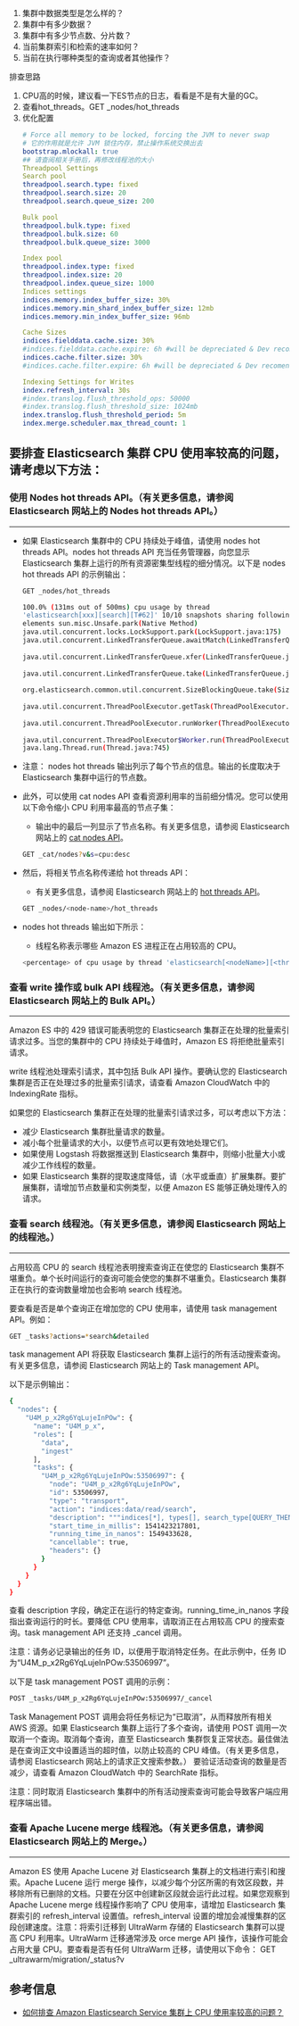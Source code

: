 1. 集群中数据类型是怎么样的？
2. 集群中有多少数据？
3. 集群中有多少节点数、分片数？
4. 当前集群索引和检索的速率如何？
5. 当前在执行哪种类型的查询或者其他操作？

排查思路
1. CPU高的时候，建议看一下ES节点的日志，看看是不是有大量的GC。
2. 查看hot_threads。GET _nodes/hot_threads
3. 优化配置
   ```yaml
   # Force all memory to be locked, forcing the JVM to never swap
   # 它的作用就是允许 JVM 锁住内存，禁止操作系统交换出去
   bootstrap.mlockall: true
   ## 请查阅相关手册后，再修改线程池的大小
   Threadpool Settings
   Search pool
   threadpool.search.type: fixed
   threadpool.search.size: 20
   threadpool.search.queue_size: 200
   
   Bulk pool
   threadpool.bulk.type: fixed
   threadpool.bulk.size: 60
   threadpool.bulk.queue_size: 3000
   
   Index pool
   threadpool.index.type: fixed
   threadpool.index.size: 20
   threadpool.index.queue_size: 1000
   Indices settings
   indices.memory.index_buffer_size: 30%
   indices.memory.min_shard_index_buffer_size: 12mb
   indices.memory.min_index_buffer_size: 96mb
   
   Cache Sizes
   indices.fielddata.cache.size: 30%
   #indices.fielddata.cache.expire: 6h #will be depreciated & Dev recomend not to use it
   indices.cache.filter.size: 30%
   #indices.cache.filter.expire: 6h #will be depreciated & Dev recomend not to use it
   
   Indexing Settings for Writes
   index.refresh_interval: 30s
   #index.translog.flush_threshold_ops: 50000
   #index.translog.flush_threshold_size: 1024mb
   index.translog.flush_threshold_period: 5m
   index.merge.scheduler.max_thread_count: 1
   ```

## 要排查 Elasticsearch 集群 CPU 使用率较高的问题，请考虑以下方法：
### 使用 Nodes hot threads API。（有关更多信息，请参阅 Elasticsearch 网站上的 Nodes hot threads API。）
---
- 如果 Elasticsearch 集群中的 CPU 持续处于峰值，请使用 nodes hot threads API。nodes hot threads API 充当任务管理器，向您显示 Elasticsearch 集群上运行的所有资源密集型线程的细分情况。以下是 nodes hot threads API 的示例输出：
  ```bash
  GET _nodes/hot_threads
  
  100.0% (131ms out of 500ms) cpu usage by thread 
  'elasticsearch[xxx][search][T#62]' 10/10 snapshots sharing following 10 
  elements sun.misc.Unsafe.park(Native Method) 
  java.util.concurrent.locks.LockSupport.park(LockSupport.java:175) 
  java.util.concurrent.LinkedTransferQueue.awaitMatch(LinkedTransferQueue.java:737)
   
  java.util.concurrent.LinkedTransferQueue.xfer(LinkedTransferQueue.java:647)
   
  java.util.concurrent.LinkedTransferQueue.take(LinkedTransferQueue.java:1269)
   
  org.elasticsearch.common.util.concurrent.SizeBlockingQueue.take(SizeBlockingQueue.java:162)
   
  java.util.concurrent.ThreadPoolExecutor.getTask(ThreadPoolExecutor.java:1067)
   
  java.util.concurrent.ThreadPoolExecutor.runWorker(ThreadPoolExecutor.java:1127)
   
  java.util.concurrent.ThreadPoolExecutor$Worker.run(ThreadPoolExecutor.java:617)
  java.lang.Thread.run(Thread.java:745)
  ```
- 注意： nodes hot threads 输出列示了每个节点的信息。输出的长度取决于 Elasticsearch 集群中运行的节点数。
- 此外，可以使用 cat nodes API 查看资源利用率的当前细分情况。您可以使用以下命令缩小 CPU 利用率最高的节点子集：
  - 输出中的最后一列显示了节点名称。有关更多信息，请参阅 Elasticsearch 网站上的 [cat nodes API](https://www.elastic.co/guide/en/elasticsearch/reference/current/cat-nodes.html)。

  ```bash
  GET _cat/nodes?v&s=cpu:desc
  ```
- 然后，将相关节点名称传递给 hot threads API：
  - 有关更多信息，请参阅 Elasticsearch 网站上的 [hot threads API](https://www.elastic.co/guide/en/logstash/current/hot-threads-api.html)。
  ```bash
  GET _nodes/<node-name>/hot_threads
  ```
- nodes hot threads 输出如下所示：
  - 线程名称表示哪些 Amazon ES 进程正在占用较高的 CPU。
  ```bash
  <percentage> of cpu usage by thread 'elasticsearch[<nodeName>][<thread-name>]
  ```

### 查看 write 操作或 bulk API 线程池。（有关更多信息，请参阅 Elasticsearch 网站上的 Bulk API。）
---
Amazon ES 中的 429 错误可能表明您的 Elasticsearch 集群正在处理的批量索引请求过多。当您的集群中的 CPU 持续处于峰值时，Amazon ES 将拒绝批量索引请求。

write 线程池处理索引请求，其中包括 Bulk API 操作。要确认您的 Elasticsearch 集群是否正在处理过多的批量索引请求，请查看 Amazon CloudWatch 中的 IndexingRate 指标。

如果您的 Elasticsearch 集群正在处理的批量索引请求过多，可以考虑以下方法：
- 减少 Elasticsearch 集群批量请求的数量。
- 减小每个批量请求的大小，以便节点可以更有效地处理它们。
- 如果使用 Logstash 将数据推送到 Elasticsearch 集群中，则缩小批量大小或减少工作线程的数量。
- 如果 Elasticsearch 集群的提取速度降低，请（水平或垂直）扩展集群。要扩展集群，请增加节点数量和实例类型，以便 Amazon ES 能够正确处理传入的请求。
### 查看 search 线程池。（有关更多信息，请参阅 Elasticsearch 网站上的线程池。）
---
占用较高 CPU 的 search 线程池表明搜索查询正在使您的 Elasticsearch 集群不堪重负。单个长时间运行的查询可能会使您的集群不堪重负。Elasticsearch 集群正在执行的查询数量增加也会影响 search 线程池。

要查看是否是单个查询正在增加您的 CPU 使用率，请使用 task management API。例如：
```bash
GET _tasks?actions=*search&detailed
```
task management API 将获取 Elasticsearch 集群上运行的所有活动搜索查询。有关更多信息，请参阅 Elasticsearch 网站上的 Task management API。

以下是示例输出：
```bash
{
  "nodes": {
    "U4M_p_x2Rg6YqLujeInPOw": {
      "name": "U4M_p_x",
      "roles": [
        "data",
        "ingest"
      ],
      "tasks": {
        "U4M_p_x2Rg6YqLujeInPOw:53506997": {
          "node": "U4M_p_x2Rg6YqLujeInPOw",
          "id": 53506997,
          "type": "transport",
          "action": "indices:data/read/search",
          "description": """indices[*], types[], search_type[QUERY_THEN_FETCH], source[{"size":10000,"query":{"match_all":{"boost":1.0}}}]""",
          "start_time_in_millis": 1541423217801,
          "running_time_in_nanos": 1549433628,
          "cancellable": true,
          "headers": {}
        }
      }
    }
  }
}
```
查看 description 字段，确定正在运行的特定查询。running_time_in_nanos 字段指出查询运行的时长。要降低 CPU 使用率，请取消正在占用较高 CPU 的搜索查询。task management API 还支持 _cancel 调用。

注意：请务必记录输出的任务 ID，以便用于取消特定任务。在此示例中，任务 ID 为“U4M_p_x2Rg6YqLujeInPOw:53506997”。

以下是 task management POST 调用的示例：
```bash
POST _tasks/U4M_p_x2Rg6YqLujeInPOw:53506997/_cancel
```
Task Management POST 调用会将任务标记为“已取消”，从而释放所有相关 AWS 资源。如果 Elasticsearch 集群上运行了多个查询，请使用 POST 调用一次取消一个查询。取消每个查询，直至 Elasticsearch 集群恢复正常状态。最佳做法是在查询正文中设置适当的超时值，以防止较高的 CPU 峰值。（有关更多信息，请参阅 Elasticsearch 网站上的请求正文搜索参数。） 要验证活动查询的数量是否减少，请查看 Amazon CloudWatch 中的 SearchRate 指标。

注意：同时取消 Elasticsearch 集群中的所有活动搜索查询可能会导致客户端应用程序端出错。
### 查看 Apache Lucene merge 线程池。（有关更多信息，请参阅 Elasticsearch 网站上的 Merge。）
---
Amazon ES 使用 Apache Lucene 对 Elasticsearch 集群上的文档进行索引和搜索。Apache Lucene 运行 merge 操作，以减少每个分区所需的有效区段数，并移除所有已删除的文档。只要在分区中创建新区段就会运行此过程。如果您观察到 Apache Lucene merge 线程操作影响了 CPU 使用率，请增加 Elasticsearch 集群索引的 refresh_interval 设置值。refresh_interval 设置的增加会减慢集群的区段创建速度。注意：将索引迁移到 UltraWarm 存储的 Elasticsearch 集群可以提高 CPU 利用率。UltraWarm 迁移通常涉及 orce merge API 操作，该操作可能会占用大量 CPU。要查看是否有任何 UltraWarm 迁移，请使用以下命令：
GET _ultrawarm/migration/_status?v
## 参考信息
- [如何排查 Amazon Elasticsearch Service 集群上 CPU 使用率较高的问题？](https://aws.amazon.com/cn/premiumsupport/knowledge-center/es-high-cpu-troubleshoot/)